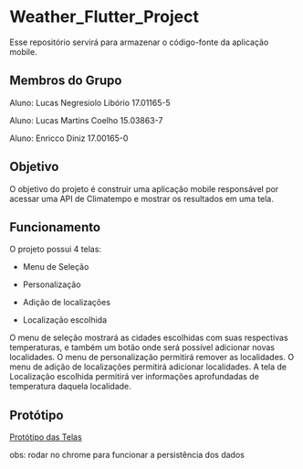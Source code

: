 # Weather_Flutter_Project

Esse repositório servirá para armazenar o código-fonte da aplicação mobile.

## Membros do Grupo

Aluno: Lucas Negresiolo  Libório     17.01165-5

Aluno: Lucas Martins Coelho         15.03863-7

Aluno: Enricco Diniz             17.00165-0

## Objetivo

O objetivo do projeto é construir uma aplicação mobile responsável por acessar uma API de Climatempo e mostrar os resultados em uma tela.

## Funcionamento

O projeto possui 4 telas:

* Menu de Seleção

* Personalização

* Adição de localizações

* Localização escolhida

O menu de seleção mostrará as cidades escolhidas com suas respectivas temperaturas, e também um botão onde será possível adicionar novas localidades.
O menu de personalização permitirá remover as localidades.
O menu de adição de localizações permitirá adicionar localidades.
A tela de Localização escolhida permitirá ver informações aprofundadas de temperatura daquela localidade.

## Protótipo
[Protótipo das Telas](https://marvelapp.com/prototype/5c475ea)

obs: rodar no chrome para funcionar a persistência dos dados